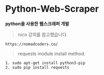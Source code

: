 # Python-Web-Scraper
**python을 사용한 웹스크래퍼 개발**
> nico 강의를 참고했습니다.
```
https://nomadcoders.co/
```

>requests module install method.
```
1. sudo apt-get install python3-pip
2. sudo pip install requests
```
